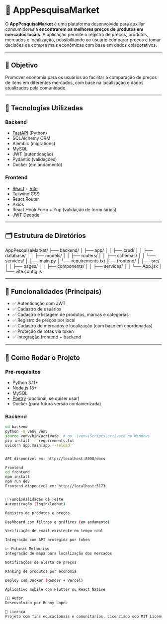 # 🛒 AppPesquisaMarket

O **AppPesquisaMarket** é uma plataforma desenvolvida para auxiliar consumidores a **encontrarem os melhores preços de produtos em mercados locais**. A aplicação permite o registro de preços, produtos, mercados e localização, possibilitando ao usuário comparar preços e tomar decisões de compra mais econômicas com base em dados colaborativos.

---

## 🎯 Objetivo

Promover economia para os usuários ao facilitar a comparação de preços de itens em diferentes mercados, com base na localização e dados atualizados pela comunidade.

---

## 🧩 Tecnologias Utilizadas

### Backend
- [FastAPI](https://fastapi.tiangolo.com/) (Python)
- SQLAlchemy ORM
- Alembic (migrations)
- MySQL
- JWT (autenticação)
- Pydantic (validações)
- Docker (em andamento)

### Frontend
- [React](https://react.dev/) + [Vite](https://vitejs.dev/)
- Tailwind CSS
- React Router
- Axios
- React Hook Form + Yup (validação de formulários)
- JWT Decode

---

## 🗂️ Estrutura de Diretórios
AppPesquisaMarket/
├── backend/
│ ├── app/
│ │ ├── crud/
│ │ ├── database/
│ │ ├── models/
│ │ ├── routers/
│ │ ├── schemas/
│ │ └── services/
│ ├── main.py
│ └── requirements.txt
├── frontend/
│ ├── src/
│ │ ├── pages/
│ │ ├── components/
│ │ ├── services/
│ │ └── App.jsx
│ └── vite.config.js



---

## 🔐 Funcionalidades (Principais)

- ✅ Autenticação com JWT
- ✅ Cadastro de usuários
- ✅ Cadastro e listagem de produtos, marcas e categorias
- ✅ Registro de preços por local
- ✅ Cadastro de mercados e localização (com base em coordenadas)
- ✅ Proteção de rotas via token
- ✅ Integração frontend + backend

---

## 🚀 Como Rodar o Projeto

### Pré-requisitos
- Python 3.11+
- Node.js 18+
- MySQL
- [Poetry](https://python-poetry.org/) (opcional, se quiser usar)
- Docker (para futura versão containerizada)

### Backend

```bash
cd backend
python -m venv venv
source venv/bin/activate  # ou .\venv\Scripts\activate no Windows
pip install -r requirements.txt
uvicorn app.main:app --reload


API disponível em: http://localhost:8000/docs

Frontend
cd frontend
npm install
npm run dev
Frontend disponível em: http://localhost:5173


🧪 Funcionalidades de Teste
Autenticação (login/logout)

Registro de produtos e preços

Dashboard com filtros e gráficos (em andamento)

Verificação de email existente em tempo real

Integração com API protegida por token

📈 Futuras Melhorias
Integração de mapa para localização dos mercados

Notificações de alerta de preços

Ranking de produtos por economia

Deploy com Docker (Render + Vercel)

Aplicativo mobile com Flutter ou React Native

🧑‍💻 Autor
Desenvolvido por Benny Lopes

📄 Licença
Projeto com fins educacionais e comunitários. Licenciado sob MIT License.
